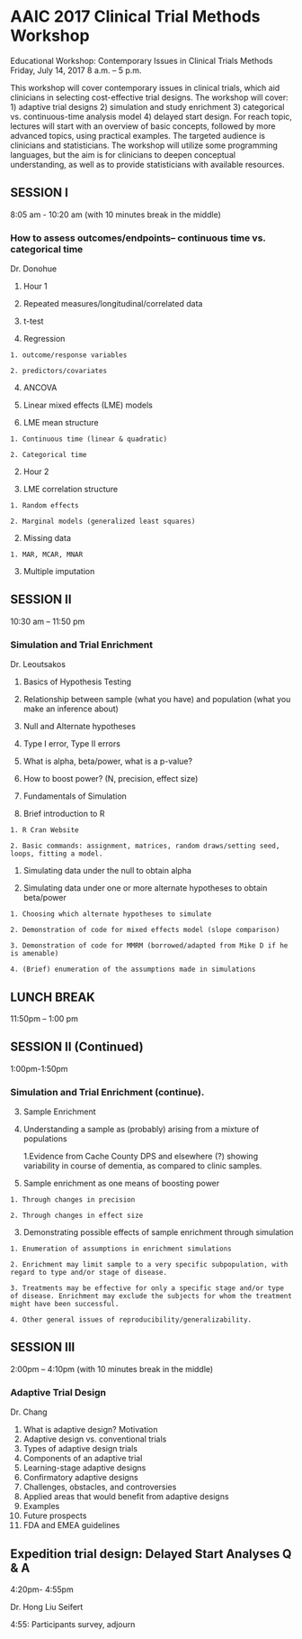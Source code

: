 # AAIC 2017 Clinical Trial Methods Workshop

Educational Workshop: Contemporary Issues in Clinical Trials Methods
Friday, July 14, 2017
8 a.m. – 5 p.m.

This workshop will cover contemporary issues in clinical trials, which aid clinicians in selecting cost-effective trial designs. The workshop will cover: 1) adaptive trial designs 2) simulation and study enrichment 3) categorical vs. continuous-time analysis model 4) delayed start design. For reach topic, lectures will start with an overview of basic concepts, followed by more advanced topics, using practical examples. The targeted audience is clinicians and statisticians. The workshop will utilize some programming languages, but the aim is for clinicians to deepen conceptual understanding, as well as to provide statisticians with available resources.


## SESSION I
8:05 am - 10:20 am  (with 10 minutes break in the middle)   

### How to assess outcomes/endpoints– continuous time vs. categorical time 

Dr. Donohue 

1. Hour 1

  1. Repeated measures/longitudinal/correlated data

  2. t-test

  3. Regression

    1. outcome/response variables

    2. predictors/covariates

  4. ANCOVA

  5. Linear mixed effects (LME) models

  6. LME mean structure

    1. Continuous time (linear & quadratic)

    2. Categorical time

2. Hour 2

  1. LME correlation structure

    1. Random effects

    2. Marginal models (generalized least squares)

  2. Missing data

    1. MAR, MCAR, MNAR

  3. Multiple imputation


## SESSION II

10:30 am – 11:50 pm   

### Simulation and Trial Enrichment 

Dr. Leoutsakos

1. Basics of Hypothesis Testing

  1. Relationship between sample (what you have) and population (what you make an inference about)

  2. Null and Alternate hypotheses

  3. Type I error, Type II errors

  4. What is alpha, beta/power, what is a p-value?

  5. How to boost power? (N, precision, effect size)

2. Fundamentals of Simulation

  1. Brief introduction to R

    1. R Cran Website

    2. Basic commands: assignment, matrices, random draws/setting seed, loops, fitting a model.

  1. Simulating data under the null to obtain alpha

  2. Simulating data under one or more alternate hypotheses to obtain beta/power

    1. Choosing which alternate hypotheses to simulate

    2. Demonstration of code for mixed effects model (slope comparison)

    3. Demonstration of code for MMRM (borrowed/adapted from Mike D if he is amenable)

    4. (Brief) enumeration of the assumptions made in simulations

## LUNCH BREAK
11:50pm – 1:00 pm


## SESSION II (Continued)
1:00pm-1:50pm

### Simulation and Trial Enrichment (continue). 

3. Sample Enrichment 

  1. Understanding a sample as (probably) arising from a mixture of populations

     1.Evidence from Cache County DPS and elsewhere (?) showing variability in course of dementia, as compared to clinic samples. 

  2. Sample enrichment as one means of boosting power

    1. Through changes in precision

    2. Through changes in effect size 

  3. Demonstrating possible effects of sample enrichment through simulation

    1. Enumeration of assumptions in enrichment simulations

    2. Enrichment may limit sample to a very specific subpopulation, with regard to type and/or stage of disease.

    3. Treatments may be effective for only a specific stage and/or type of disease. Enrichment may exclude the subjects for whom the treatment might have been successful.

    4. Other general issues of reproducibility/generalizability.

## SESSION III
2:00pm – 4:10pm (with 10 minutes break in the middle)  

### Adaptive Trial Design 
Dr. Chang

1. What is adaptive design? Motivation
2. Adaptive design vs. conventional trials
3. Types of adaptive design trials
4. Components of an adaptive trial
5. Learning-stage adaptive designs
6. Confirmatory adaptive designs
7. Challenges, obstacles, and controversies
8. Applied areas that would benefit from adaptive designs
9. Examples
10. Future prospects
11. FDA and EMEA guidelines

## Expedition trial design: Delayed Start Analyses Q & A
4:20pm- 4:55pm 

Dr. Hong Liu Seifert 

4:55:  Participants survey,  adjourn 
